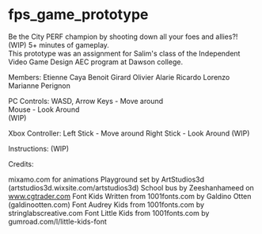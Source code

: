 # fps_game_prototype

Be the City PERF champion by shooting down all your foes and allies?! (WIP) 5+ minutes of gameplay.  
This prototype was an assignment for Salim's class of the Independent Video Game Design AEC program at Dawson college.

Members:
Etienne Caya
Benoit Girard
Olivier Alarie 
Ricardo Lorenzo
Marianne Perignon

PC Controls: 
WASD, Arrow Keys - Move around  
Mouse - Look Around  
(WIP)

Xbox Controller:
Left Stick - Move around
Right Stick - Look Around
(WIP)

Instructions: 
(WIP)


Credits:

mixamo.com for animations
Playground set by ArtStudios3d (artstudios3d.wixsite.com/artstudios3d)
School bus by Zeeshanhameed on www.cgtrader.com
Font Kids Written from 1001fonts.com by Galdino Otten (galdinootten.com)
Font Audrey Kids from 1001fonts.com by stringlabscreative.com
Font Little Kids from 1001fonts.com by gumroad.com/l/little-kids-font 